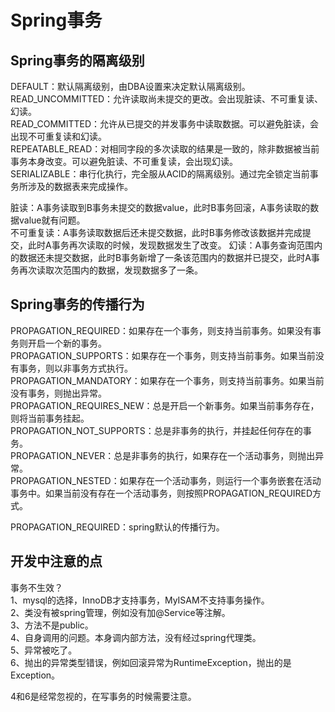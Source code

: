 # Spring事务

## Spring事务的隔离级别
DEFAULT：默认隔离级别，由DBA设置来决定默认隔离级别。  
READ_UNCOMMITTED：允许读取尚未提交的更改。会出现脏读、不可重复读、幻读。  
READ_COMMITTED：允许从已提交的并发事务中读取数据。可以避免脏读，会出现不可重复读和幻读。  
REPEATABLE_READ：对相同字段的多次读取的结果是一致的，除非数据被当前事务本身改变。可以避免脏读、不可重复读，会出现幻读。  
SERIALIZABLE：串行化执行，完全服从ACID的隔离级别。通过完全锁定当前事务所涉及的数据表来完成操作。  

脏读：A事务读取到B事务未提交的数据value，此时B事务回滚，A事务读取的数据value就有问题。  
不可重复读：A事务读取数据后还未提交数据，此时B事务修改该数据并完成提交，此时A事务再次读取的时候，发现数据发生了改变。
幻读：A事务查询范围内的数据还未提交数据，此时B事务新增了一条该范围内的数据并已提交，此时A事务再次读取次范围内的数据，发现数据多了一条。


## Spring事务的传播行为
PROPAGATION_REQUIRED：如果存在一个事务，则支持当前事务。如果没有事务则开启一个新的事务。  
PROPAGATION_SUPPORTS：如果存在一个事务，则支持当前事务。如果当前没有事务，则以非事务方式执行。  
PROPAGATION_MANDATORY：如果存在一个事务，则支持当前事务。如果当前没有事务，则抛出异常。  
PROPAGATION_REQUIRES_NEW：总是开启一个新事务。如果当前事务存在，则将当前事务挂起。  
PROPAGATION_NOT_SUPPORTS：总是非事务的执行，并挂起任何存在的事务。  
PROPAGATION_NEVER：总是非事务的执行，如果存在一个活动事务，则抛出异常。  
PROPAGATION_NESTED：如果存在一个活动事务，则运行一个事务嵌套在活动事务中。如果当前没有存在一个活动事务，则按照PROPAGATION_REQUIRED方式。  

PROPAGATION_REQUIRED：spring默认的传播行为。

## 开发中注意的点
事务不生效？  
1、mysql的选择，InnoDB才支持事务，MyISAM不支持事务操作。  
2、类没有被spring管理，例如没有加@Service等注解。  
3、方法不是public。  
4、自身调用的问题。本身调内部方法，没有经过spring代理类。  
5、异常被吃了。  
6、抛出的异常类型错误，例如回滚异常为RuntimeException，抛出的是Exception。  

4和6是经常忽视的，在写事务的时候需要注意。